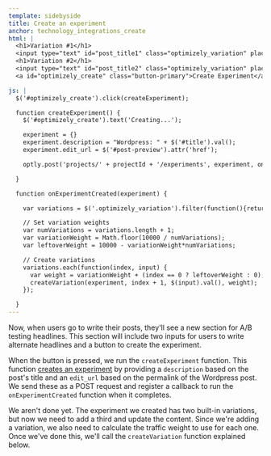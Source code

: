 ```yaml
---
template: sidebyside
title: Create an experiment
anchor: technology_integrations_create
html: |
  <h1>Variation #1</h1>
  <input type="text" id="post_title1" class="optimizely_variation" placeholder="Alternate Title 1">
  <h1>Variation #2</h1>
  <input type="text" id="post_title2" class="optimizely_variation" placeholder="Alternate Title 2">
  <a id="optimizely_create" class="button-primary">Create Experiment</a>

js: |
  $('#optimizely_create').click(createExperiment);

  function createExperiment() {
    $('#optimizely_create').text('Creating...');

    experiment = {}
    experiment.description = "Wordpress: " + $('#title').val();
    experiment.edit_url = $('#post-preview').attr('href');

    optly.post('projects/' + projectId + '/experiments', experiment, onExperimentCreated);

  }

  function onExperimentCreated(experiment) {

    var variations = $('.optimizely_variation').filter(function(){return $(this).val().length > 0})

    // Set variation weights
    var numVariations = variations.length + 1;
    var variationWeight = Math.floor(10000 / numVariations);
    var leftoverWeight = 10000 - variationWeight*numVariations;

    // Create variations
    variations.each(function(index, input) {
      var weight = variationWeight + (index == 0 ? leftoverWeight : 0);
      createVariation(experiment, index + 1, $(input).val(), weight);
    });

  }
---
```


Now, when users go to write their posts, they'll see a new section for A/B testing headlines. This section will include two inputs for users to write alternate headlines and a button to create the experiment.

When the button is pressed, we run the `createExperiment` function. This function [creates an experiment]({{site.paths.rest}}#create-experiment) by providing a `description` based on the post's title and an `edit_url` based on the permalink of the Wordpress post. We send these as a POST request and register a callback to run the `onExperimentCreated` function when it completes.

We aren't done yet. The experiment we created has two built-in variations, but now we need to add a third and update the content. Since we're adding a variation, we also need to calculate the traffic weight to use for each one. Once we've done this, we'll call the `createVariation` function explained below.

